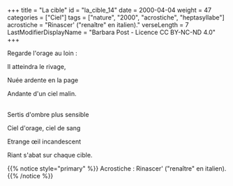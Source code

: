 +++
title = "La cible"
id = "la_cible_14"
date = 2000-04-04
weight = 47
categories = ["Ciel"]
tags = ["nature", "2000", "acrostiche", "heptasyllabe"]
acrostiche = "Rinascer' (\"renaître\" en italien)."
verseLength = 7
LastModifierDisplayName = "Barbara Post - Licence CC BY-NC-ND 4.0"
+++

Regarde l'orage au loin :

Il atteindra le rivage,

Nuée ardente en la page

Andante d'un ciel malin.

 \
Sertis d'ombre plus sensible

Ciel d'orage, ciel de sang

Etrange œil incandescent

Riant s'abat sur chaque cible.

{{% notice style="primary" %}}
Acrostiche : Rinascer' ("renaître" en italien).
{{% /notice %}}
